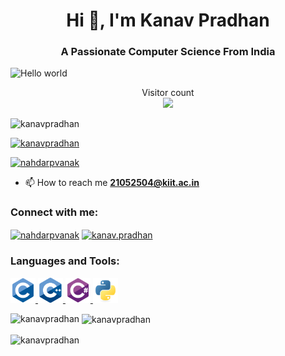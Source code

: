 <h1 align="center">Hi 👋, I'm Kanav Pradhan</h1>
<h3 align="center">A Passionate Computer Science From India</h3>

<img src="https://raw.githubusercontent.com/sagar-viradiya/sagar-viradiya/master/resources/banner.png" alt="Hello world">

<p align="center"> 
  Visitor count<br>
  <img src="https://profile-counter.glitch.me/sagar-viradiya/count.svg" />
</p>


<p align="left"> <img src="https://komarev.com/ghpvc/?username=kanavpradhan&label=Profile%20views&color=0e75b6&style=flat" alt="kanavpradhan" /> </p>

<p align="left"> <a href="https://github.com/ryo-ma/github-profile-trophy"><img src="https://github-profile-trophy.vercel.app/?username=kanavpradhan" alt="kanavpradhan" /></a> </p>

<p align="left"> <a href="https://twitter.com/nahdarpvanak" target="blank"><img src="https://img.shields.io/twitter/follow/nahdarpvanak?logo=twitter&style=for-the-badge" alt="nahdarpvanak" /></a> </p>

- 📫 How to reach me **21052504@kiit.ac.in**

<h3 align="left">Connect with me:</h3>
<p align="left">
<a href="https://twitter.com/nahdarpvanak" target="blank"><img align="center" src="https://raw.githubusercontent.com/rahuldkjain/github-profile-readme-generator/master/src/images/icons/Social/twitter.svg" alt="nahdarpvanak" height="30" width="40" /></a>
<a href="https://instagram.com/kanav.pradhan" target="blank"><img align="center" src="https://raw.githubusercontent.com/rahuldkjain/github-profile-readme-generator/master/src/images/icons/Social/instagram.svg" alt="kanav.pradhan" height="30" width="40" /></a>
</p>

<h3 align="left">Languages and Tools:</h3>
<p align="left"> <a href="https://www.cprogramming.com/" target="_blank" rel="noreferrer"> <img src="https://raw.githubusercontent.com/devicons/devicon/master/icons/c/c-original.svg" alt="c" width="40" height="40"/> </a> <a href="https://www.w3schools.com/cpp/" target="_blank" rel="noreferrer"> <img src="https://raw.githubusercontent.com/devicons/devicon/master/icons/cplusplus/cplusplus-original.svg" alt="cplusplus" width="40" height="40"/> </a> <a href="https://www.w3schools.com/cs/" target="_blank" rel="noreferrer"> <img src="https://raw.githubusercontent.com/devicons/devicon/master/icons/csharp/csharp-original.svg" alt="csharp" width="40" height="40"/> </a> <a href="https://www.python.org" target="_blank" rel="noreferrer"> <img src="https://raw.githubusercontent.com/devicons/devicon/master/icons/python/python-original.svg" alt="python" width="40" height="40"/> </a> </p>

<p><img align="left" src="https://github-readme-stats.vercel.app/api/top-langs?username=kanavpradhan&show_icons=true&locale=en&layout=compact" alt="kanavpradhan" /></p>

<p>&nbsp;<img align="center" src="https://github-readme-stats.vercel.app/api?username=kanavpradhan&show_icons=true&locale=en" alt="kanavpradhan" /></p>

<p><img align="center" src="https://github-readme-streak-stats.herokuapp.com/?user=kanavpradhan&" alt="kanavpradhan" /></p>
